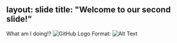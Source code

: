 layout: slide
title: "Welcome to our second slide!"
---
What am I doing!?
![GitHub Logo](/images/logo.png)
Format: ![Alt Text](url)
